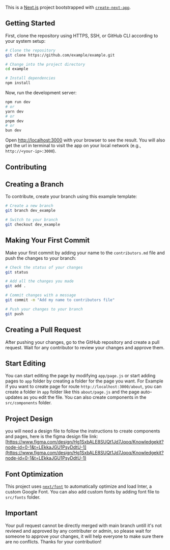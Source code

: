 This is a [Next.js](https://nextjs.org/) project bootstrapped with [`create-next-app`](https://github.com/vercel/next.js/tree/canary/packages/create-next-app).

## Getting Started

First, clone the repository using HTTPS, SSH, or GitHub CLI according to your system setup:

```bash
# Clone the repository
git clone https://github.com/example/example.git

# Change into the project directory
cd example

# Install dependencies
npm install

```

Now, run the development server:

```bash
npm run dev
# or
yarn dev
# or
pnpm dev
# or
bun dev
```

Open [http://localhost:3000](http://localhost:3000) with your browser to see the result. You will also get
the url in terminal to visit the app on your local network (e.g., `http://<your-ip>:3000`).

## Contributing

## Creating a Branch

To contribute, create your branch using this example template:

```bash
# Create a new branch
git branch dev_example

# Switch to your branch
git checkout dev_example

```

## Making Your First Commit

Make your first commit by adding your name to the `contributors.md` file and push the changes to your branch:


```bash
# Check the status of your changes
git status

# Add all the changes you made
git add .

# Commit changes with a message
git commit -m "Add my name to contributors file"

# Push your changes to your branch
git push

```

## Creating a Pull Request

After pushing your changes, go to the GitHub repository and create a pull request. Wait for any contributor to review your changes and approve them.

## Start Editing

You can start editing the page by modifying `app/page.js` or start adding pages to `app` folder by creating a folder for the page you want. For Example if you want to create page for route `http://localhost:3000/about`, you can create a folder in `app` folder like this `about/page.js` and the page auto-updates as you edit the file. You can also create components in the `src/components` folder.

## Project Design

you will need a design file to follow the instructions to create components and pages, here is the figma design file link:
[https://www.figma.com/design/Hg1SxbALE8SUQt1Jd7Jqoq/Knowledgekit?node-id=0-1&t=LEkkaJGU1PsyDdtU-1](https://www.figma.com/design/Hg1SxbALE8SUQt1Jd7Jqoq/Knowledgekit?node-id=0-1&t=LEkkaJGU1PsyDdtU-1)

## Font Optimization

This project uses [`next/font`](https://nextjs.org/docs/basic-features/font-optimization) to automatically optimize and load Inter, a custom Google Font. You can also add custom fonts by adding font file to `src/fonts` folder.

## Important

Your pull request cannot be directly merged with main branch untill it's not reviewd and approved by any contributer or admin, so please wait for someone to approve your changes, it will help everyone to make sure there are no conflicts. Thanks for your contribution!
